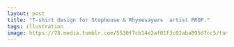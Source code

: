 ```yaml
---
layout: post
title: "T-shirt design for Stophouse & Rhymesayers  artist PROF."
tags: illustration
image: https://78.media.tumblr.com/5530f7cb14e2af01f3c02aba895d7cc5/tumblr_ozxwy6LmIX1qbng02o1_500.jpg
---
```

